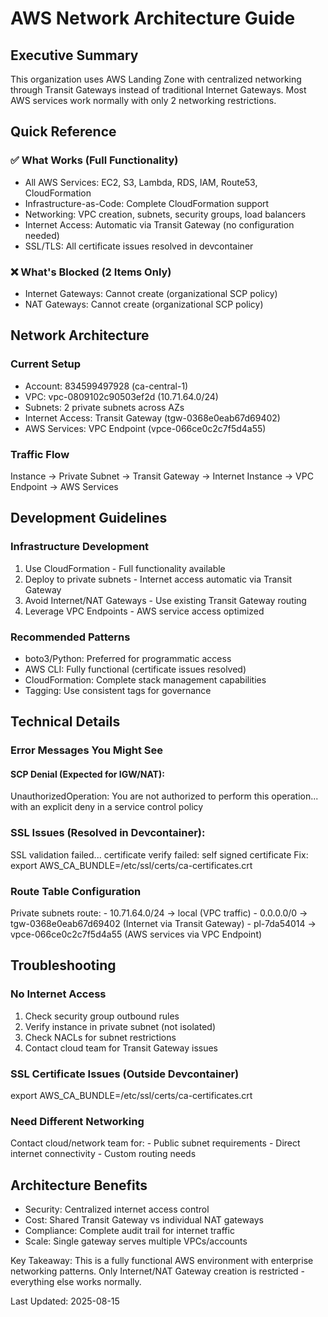 # AWS Network Architecture Guide
## Executive Summary
This organization uses AWS Landing Zone with centralized networking through Transit Gateways instead of traditional Internet Gateways. Most AWS services work normally with only 2 networking restrictions.

## Quick Reference
### ✅ What Works (Full Functionality)
* All AWS Services: EC2, S3, Lambda, RDS, IAM, Route53, CloudFormation
* Infrastructure-as-Code: Complete CloudFormation support
* Networking: VPC creation, subnets, security groups, load balancers
* Internet Access: Automatic via Transit Gateway (no configuration needed)
* SSL/TLS: All certificate issues resolved in devcontainer
### ❌ What's Blocked (2 Items Only)
* Internet Gateways: Cannot create (organizational SCP policy)
* NAT Gateways: Cannot create (organizational SCP policy)
## Network Architecture
### Current Setup
* Account: 834599497928 (ca-central-1)
* VPC: vpc-0809102c90503ef2d (10.71.64.0/24)
* Subnets: 2 private subnets across AZs
* Internet Access: Transit Gateway (tgw-0368e0eab67d69402)
* AWS Services: VPC Endpoint (vpce-066ce0c2c7f5d4a55)
### Traffic Flow
Instance → Private Subnet → Transit Gateway → Internet
Instance → VPC Endpoint → AWS Services

## Development Guidelines
### Infrastructure Development
1. Use CloudFormation - Full functionality available
1. Deploy to private subnets - Internet access automatic via Transit Gateway
1. Avoid Internet/NAT Gateways - Use existing Transit Gateway routing
1. Leverage VPC Endpoints - AWS service access optimized

### Recommended Patterns
* boto3/Python: Preferred for programmatic access
* AWS CLI: Fully functional (certificate issues resolved)
* CloudFormation: Complete stack management capabilities
* Tagging: Use consistent tags for governance

## Technical Details
### Error Messages You Might See
#### SCP Denial (Expected for IGW/NAT):

UnauthorizedOperation: You are not authorized to perform this operation... 
with an explicit deny in a service control policy
### SSL Issues (Resolved in Devcontainer):

SSL validation failed... certificate verify failed: self signed certificate
Fix: export AWS_CA_BUNDLE=/etc/ssl/certs/ca-certificates.crt

### Route Table Configuration
Private subnets route: - 10.71.64.0/24 → local (VPC traffic) - 0.0.0.0/0 → tgw-0368e0eab67d69402 (Internet via Transit Gateway) - pl-7da54014 → vpce-066ce0c2c7f5d4a55 (AWS services via VPC Endpoint)

## Troubleshooting
### No Internet Access
1. Check security group outbound rules
1. Verify instance in private subnet (not isolated)
1. Check NACLs for subnet restrictions
1. Contact cloud team for Transit Gateway issues
### SSL Certificate Issues (Outside Devcontainer)
export AWS_CA_BUNDLE=/etc/ssl/certs/ca-certificates.crt
### Need Different Networking
Contact cloud/network team for: - Public subnet requirements - Direct internet connectivity - Custom routing needs

## Architecture Benefits
* Security: Centralized internet access control
* Cost: Shared Transit Gateway vs individual NAT gateways
* Compliance: Complete audit trail for internet traffic
* Scale: Single gateway serves multiple VPCs/accounts


Key Takeaway: This is a fully functional AWS environment with enterprise networking patterns. Only Internet/NAT Gateway creation is restricted - everything else works normally.

Last Updated: 2025-08-15